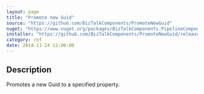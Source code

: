 ```yaml
---
layout: page
title: "Promote new Guid"
source: "https://github.com/BizTalkComponents/PromoteNewGuid"
nuget: "https://www.nuget.org/packages/BizTalkComponents.PipelineComponents.PromoteNewGuid/"
installer: "https://github.com/BizTalkComponents/PromoteNewGuid/releases"
category: ref
date: 2014-11-14 12:00:00
---
```


## Description ##
Promotes a new Guid to a specified property.




